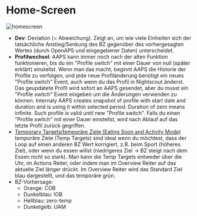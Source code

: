 # Home-Screen

![homescreen](https://img1.picload.org/image/dgdgcorw/aaps-overview-small.jpg.png)

* **Dev**: Deviation (= Abweichung). Zeigt an, um wie viele Einheiten sich der tatsächliche Anstieg/Senkung des BZ gegenüber des vorhergesagten Wertes (durch OpenAPS und eingegebener Daten) unterscheidet.
* **Profilwechsel**: AAPS kann immer noch nach der alten Funktion funktionieren, bis du ein "Profile switch" mit einer Dauer von null (später erklärt) einstellst. Wenn man das macht, beginnt AAPS die Historie der Profile zu verfolgen, und jede neue Profiländerung benötigt ein neues "Profile switch" Event, auch wenn du das Profil in Nightscout änderst. Das geupdatete Profil wird sofort an AAPS gesendet, aber du musst ein "Profile switch" Event eingeben um die Änderungen verwenden zu können.
Internaly AAPS creates snapshot of profile with start date and duration and is using it within selected period. Duration of zero means infinite. Such profile is valid until new "Profile switch". Falls du einen "Profile switch" mit einer Dauer einstellst, wird nach Ablauf auf das letzte Profil zurück gegriffen.
* [Temporary Targets/temporäre Ziele (Eating Soon and Activity Mode)](http://openaps.readthedocs.io/en/latest/docs/walkthrough/phase-4/advanced-features.html#eating-soon-and-activity-mode-temporary-targets) temporäre Ziele (Temp Targets) sind ideal wenn du möchtest, dass der Loop auf einen anderen BZ Wert korrigiert, z.B. beim Sport (höheres Ziel), oder wenn du essen willst (niedrigeres Ziel -> BZ steigt nach dem Essen nicht so stark). Man kann die Temp Targets entweder über die Uhr, im Actions Reiter, oder indem man im Overview Reiter auf das aktuelle Ziel länger drückt. Im Overview Reiter wird das Standard Ziel blau dargestellt, und das temporäre grün.
* BZ-Vorhersage: 
    * Orange: COB
    * Dunkelblau: IOB
    * Hellblau: zero-temp
    * Dunkelgelb: UAM
